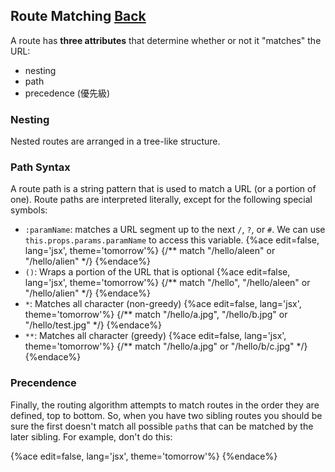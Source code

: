 ## Route Matching [Back](./../react_router.md)

A route has **three attributes** that determine whether or not it "matches" the URL:

- nesting
- path
- precedence (優先級)

### Nesting

Nested routes are arranged in a tree-like structure.

### Path Syntax

A route path is a string pattern that is used to match a URL (or a portion of one). Route paths are interpreted literally, except for the following special symbols:

- `:paramName`: matches a URL segment up to the next `/`, `?`, or `#`. We can use `this.props.params.paramName` to access this variable.
    {%ace edit=false, lang='jsx', theme='tomorrow'%}
    <Route path="/hello/:paramName"></Route>    {/** match "/hello/aleen" or "/hello/alien" */}
    {%endace%}
- `()`: Wraps a portion of the URL that is optional
    {%ace edit=false, lang='jsx', theme='tomorrow'%}
    <Route path="/hello(/:paramName)"></Route>    {/** match "/hello", "/hello/aleen" or "/hello/alien" */}
    {%endace%}
- `*`: Matches all character (non-greedy)
    {%ace edit=false, lang='jsx', theme='tomorrow'%}
    <Route path="/hello/*.jpg"></Route>    {/** match "/hello/a.jpg", "/hello/b.jpg" or "/hello/test.jpg" */}
    {%endace%}
- `**`: Matches all character (greedy)
    {%ace edit=false, lang='jsx', theme='tomorrow'%}
    <Route path="/hello/**.jpg"></Route>    {/** match "/hello/a.jpg" or "/hello/b/c.jpg" */}
    {%endace%}

### Precendence

Finally, the routing algorithm attempts to match routes in the order they are defined, top to bottom. So, when you have two sibling routes you should be sure the first doesn't match all possible `path`s that can be matched by the later sibling. For example, don't do this:

{%ace edit=false, lang='jsx', theme='tomorrow'%}
<Route path="/comments"></Route>
{%endace%}